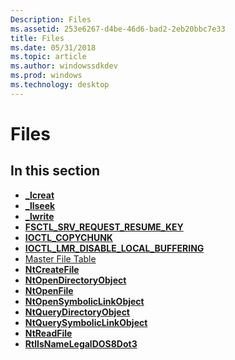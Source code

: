 ```yaml
---
Description: Files
ms.assetid: 253e6267-d4be-46d6-bad2-2eb20bbc7e33
title: Files
ms.date: 05/31/2018
ms.topic: article
ms.author: windowssdkdev
ms.prod: windows
ms.technology: desktop
---
```


# Files

## In this section

-   [**\_lcreat**](/windows/win32/Winbase/nf-winbase-_lcreat?branch=master)
-   [**\_llseek**](/windows/win32/Winbase/nf-winbase-_llseek?branch=master)
-   [**\_lwrite**](/windows/win32/Winbase/nf-winbase-_lwrite?branch=master)
-   [**FSCTL\_SRV\_REQUEST\_RESUME\_KEY**](fsctl-srv-request-resume-key.md)
-   [**IOCTL\_COPYCHUNK**](ioctl-copychunk.md)
-   [**IOCTL\_LMR\_DISABLE\_LOCAL\_BUFFERING**](ioctl-lmr-disable-local-buffering.md)
-   [Master File Table](master-file-table.md)
-   [**NtCreateFile**](/windows/win32/Winternl/nf-winternl-ntcreatefile?branch=master)
-   [**NtOpenDirectoryObject**](ntopendirectoryobject.md)
-   [**NtOpenFile**](/windows/win32/Winternl/nf-winternl-ntopenfile?branch=master)
-   [**NtOpenSymbolicLinkObject**](ntopensymboliclinkobject.md)
-   [**NtQueryDirectoryObject**](ntquerydirectoryobject.md)
-   [**NtQuerySymbolicLinkObject**](ntquerysymboliclinkobject.md)
-   [**NtReadFile**](ntreadfile.md)
-   [**RtlIsNameLegalDOS8Dot3**](/windows/win32/Winternl/nf-winternl-rtlisnamelegaldos8dot3?branch=master)

 

 



